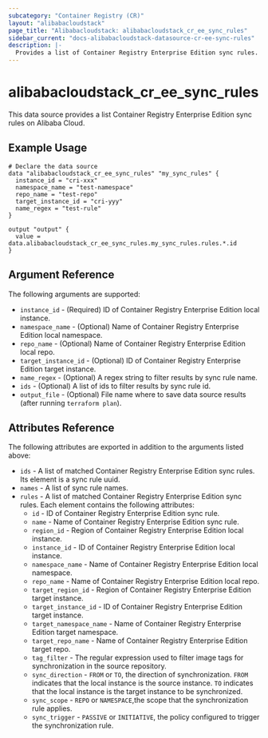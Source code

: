 ```yaml
---
subcategory: "Container Registry (CR)"
layout: "alibabacloudstack"
page_title: "Alibabacloudstack: alibabacloudstack_cr_ee_sync_rules"
sidebar_current: "docs-alibabacloudstack-datasource-cr-ee-sync-rules"
description: |-
  Provides a list of Container Registry Enterprise Edition sync rules.
---
```


# alibabacloudstack\_cr\_ee\_sync\_rules

This data source provides a list Container Registry Enterprise Edition sync rules on Alibaba Cloud.



## Example Usage

```
# Declare the data source
data "alibabacloudstack_cr_ee_sync_rules" "my_sync_rules" {
  instance_id = "cri-xxx"
  namespace_name = "test-namespace"
  repo_name = "test-repo"
  target_instance_id = "cri-yyy"
  name_regex = "test-rule"
}

output "output" {
  value = data.alibabacloudstack_cr_ee_sync_rules.my_sync_rules.rules.*.id
}
```

## Argument Reference

The following arguments are supported:

* `instance_id` - (Required) ID of Container Registry Enterprise Edition local instance.
* `namespace_name` - (Optional) Name of Container Registry Enterprise Edition local namespace.
* `repo_name` - (Optional) Name of Container Registry Enterprise Edition local repo.
* `target_instance_id` - (Optional) ID of Container Registry Enterprise Edition target instance.
* `name_regex` - (Optional) A regex string to filter results by sync rule name.
* `ids` - (Optional) A list of ids to filter results by sync rule id.
* `output_file` - (Optional) File name where to save data source results (after running `terraform plan`).

## Attributes Reference

The following attributes are exported in addition to the arguments listed above:

* `ids` - A list of matched Container Registry Enterprise Edition sync rules. Its element is a sync rule uuid.
* `names` - A list of sync rule names.
* `rules` - A list of matched Container Registry Enterprise Edition sync rules. Each element contains the following attributes:
  * `id` - ID of Container Registry Enterprise Edition sync rule.
  * `name` - Name of Container Registry Enterprise Edition sync rule.
  * `region_id` - Region of Container Registry Enterprise Edition local instance.
  * `instance_id` - ID of Container Registry Enterprise Edition local instance.
  * `namespace_name` - Name of Container Registry Enterprise Edition local namespace.
  * `repo_name` - Name of Container Registry Enterprise Edition local repo.
  * `target_region_id` - Region of Container Registry Enterprise Edition target instance.
  * `target_instance_id` - ID of Container Registry Enterprise Edition target instance.
  * `target_namespace_name` - Name of Container Registry Enterprise Edition target namespace.
  * `target_repo_name` - Name of Container Registry Enterprise Edition target repo.
  * `tag_filter` - The regular expression used to filter image tags for synchronization in the source repository.
  * `sync_direction` - `FROM` or `TO`, the direction of synchronization. `FROM` indicates that the local instance is the source instance. `TO` indicates that the local instance is the target instance to be synchronized.
  * `sync_scope` - `REPO` or `NAMESPACE`,the scope that the synchronization rule applies.
  * `sync_trigger` - `PASSIVE` or `INITIATIVE`, the policy configured to trigger the synchronization rule.
